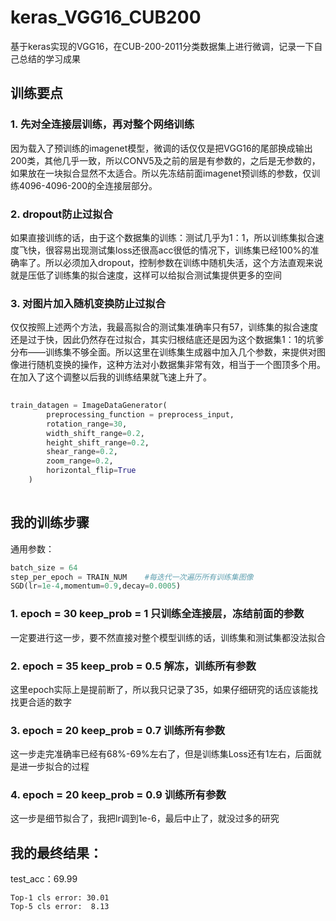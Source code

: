 # keras_VGG16_CUB200

基于keras实现的VGG16，在CUB-200-2011分类数据集上进行微调，记录一下自己总结的学习成果

## 训练要点
### 1. 先对全连接层训练，再对整个网络训练
因为载入了预训练的imagenet模型，微调的话仅仅是把VGG16的尾部换成输出200类，其他几乎一致，所以CONV5及之前的层是有参数的，之后是无参数的，如果放在一块拟合显然不太适合。所以先冻结前面imagenet预训练的参数，仅训练4096-4096-200的全连接层部分。

### 2. dropout防止过拟合
如果直接训练的话，由于这个数据集的训练：测试几乎为1：1，所以训练集拟合速度飞快，很容易出现测试集loss还很高acc很低的情况下，训练集已经100%的准确率了。所以必须加入dropout，控制参数在训练中随机失活，这个方法直观来说就是压低了训练集的拟合速度，这样可以给拟合测试集提供更多的空间

### 3. 对图片加入随机变换防止过拟合
仅仅按照上述两个方法，我最高拟合的测试集准确率只有57，训练集的拟合速度还是过于快，因此仍然存在过拟合，其实归根结底还是因为这个数据集1：1的坑爹分布——训练集不够全面。所以这里在训练集生成器中加入几个参数，来提供对图像进行随机变换的操作，这种方法对小数据集非常有效，相当于一个图顶多个用。在加入了这个调整以后我的训练结果就飞速上升了。

```python  
  
train_datagen = ImageDataGenerator(
        preprocessing_function = preprocess_input,
        rotation_range=30,
        width_shift_range=0.2,
        height_shift_range=0.2,
        shear_range=0.2,
        zoom_range=0.2,
        horizontal_flip=True
    )
  
```

## 我的训练步骤
通用参数：

```python 
batch_size = 64
step_per_epoch = TRAIN_NUM    #每迭代一次遍历所有训练集图像
SGD(lr=1e-4,momentum=0.9,decay=0.0005)
```
### 1. epoch = 30 keep_prob = 1 只训练全连接层，冻结前面的参数
一定要进行这一步，要不然直接对整个模型训练的话，训练集和测试集都没法拟合

### 2. epoch = 35 keep_prob = 0.5 解冻，训练所有参数
这里epoch实际上是提前断了，所以我只记录了35，如果仔细研究的话应该能找找更合适的数字

### 3. epoch = 20 keep_prob = 0.7 训练所有参数
这一步走完准确率已经有68%-69%左右了，但是训练集Loss还有1左右，后面就是进一步拟合的过程

### 4. epoch = 20 keep_prob = 0.9 训练所有参数
这一步是细节拟合了，我把lr调到1e-6，最后中止了，就没过多的研究

## 我的最终结果：
test_acc：69.99
```
Top-1 cls error: 30.01
Top-5 cls error:  8.13
```
